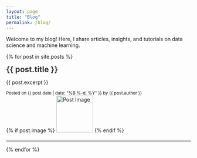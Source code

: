 ```yaml
---
layout: page
title: "Blog"
permalink: /blog/
---
```

Welcome to my blog! Here, I share articles, insights, and tutorials on data science and machine learning.


{% for post in site.posts %}
<div class="post-preview" style="margin-bottom: 20px;">
  <div style="padding-right: 15px;">
    <h2 style="margin: 0;">
      <a href="{{ post.url | relative_url }}" style="text-decoration: none; color: #333;">{{ post.title }}</a>
    </h2>
    <p>{{ post.excerpt }}</p>
    <small>Posted on {{ post.date | date: "%B %-d, %Y" }} by {{ post.author }}</small>
  </div>
  {% if post.image %}
    <img src="{{ post.image | relative_url }}" alt="Post Image" style="width: 100px; height: 100px; object-fit: cover;">
  {% endif %}
</div>
<hr>

{% endfor %}
